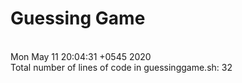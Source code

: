 # Guessing Game
<br>Mon May 11 20:04:31 +0545 2020
<br>Total number of lines of code in guessinggame.sh: 32
